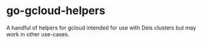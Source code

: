 # go-gcloud-helpers
A handful of helpers for gcloud intended for use with Deis clusters but may work in other use-cases.
